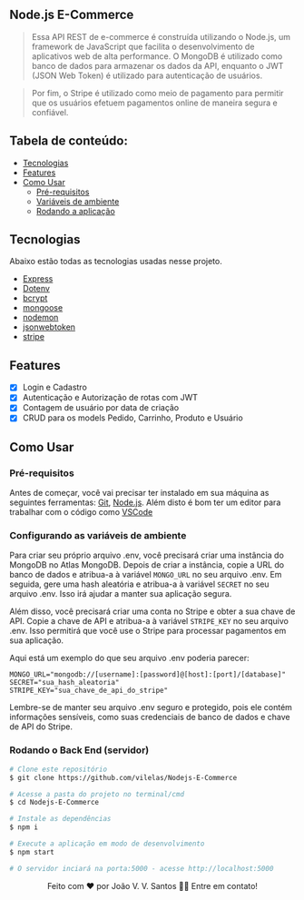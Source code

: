 ## Node.js E-Commerce
> Essa API REST de e-commerce é construída utilizando o Node.js, um framework de JavaScript que facilita o desenvolvimento de aplicativos web de alta performance. O MongoDB é utilizado como banco de dados para armazenar os dados da API, enquanto o JWT (JSON Web Token) é utilizado para autenticação de usuários.

> Por fim, o Stripe é utilizado como meio de pagamento para permitir que os usuários efetuem pagamentos online de maneira segura e confiável.

## Tabela de conteúdo:

* [Tecnologias](https://github.com/vilelas/Nodejs-E-Commerce#tecnologias)
* [Features](https://github.com/vilelas/Nodejs-E-Commerce#features)
* [Como Usar](https://github.com/vilelas/Nodejs-E-Commerce#como-usar)
    * [Pré-requisitos](https://github.com/vilelas/Nodejs-E-Commerce#pr%C3%A9-requisitos)
    * [Variáveis de ambiente](https://github.com/vilelas/Nodejs-E-Commerce#configurando-as-vari%C3%A1veis-de-ambiente)
    * [Rodando a aplicação](https://github.com/vilelas/Nodejs-E-Commerce#rodando-o-back-end-servidor)


## Tecnologias

Abaixo estão todas as tecnologias usadas nesse projeto.

* [Express](https://expressjs.com/pt-br/)
* [Dotenv](https://www.npmjs.com/package/dotenv)
* [bcrypt](https://www.npmjs.com/package/bcrypt)
* [mongoose](https://mongoosejs.com/)
* [nodemon](https://www.npmjs.com/package/nodemon)
* [jsonwebtoken](https://www.npmjs.com/package/jsonwebtoken)
* [stripe](https://stripe.com/docs)

## Features

- [x] Login e Cadastro
- [x] Autenticação e Autorização de rotas com JWT
- [x] Contagem de usuário por data de criação
- [x] CRUD para os models Pedido, Carrinho, Produto e Usuário

## Como Usar

### Pré-requisitos

Antes de começar, você vai precisar ter instalado em sua máquina as seguintes ferramentas:
[Git](https://git-scm.com), [Node.js](https://nodejs.org/en/). 
Além disto é bom ter um editor para trabalhar com o código como [VSCode](https://code.visualstudio.com/)

### Configurando as variáveis de ambiente

Para criar seu próprio arquivo .env, você precisará criar uma instância do MongoDB no Atlas MongoDB. Depois de criar a instância, copie a URL do banco de dados e atribua-a à variável ``MONGO_URL`` no seu arquivo .env. Em seguida, gere uma hash aleatória e atribua-a à variável ``SECRET`` no seu arquivo .env. Isso irá ajudar a manter sua aplicação segura.

Além disso, você precisará criar uma conta no Stripe e obter a sua chave de API. Copie a chave de API e atribua-a à variável ``STRIPE_KEY`` no seu arquivo .env. Isso permitirá que você use o Stripe para processar pagamentos em sua aplicação.

Aqui está um exemplo do que seu arquivo .env poderia parecer:

```
MONGO_URL="mongodb://[username]:[password]@[host]:[port]/[database]"
SECRET="sua_hash_aleatoria"
STRIPE_KEY="sua_chave_de_api_do_stripe"
```

Lembre-se de manter seu arquivo .env seguro e protegido, pois ele contém informações sensíveis, como suas credenciais de banco de dados e chave de API do Stripe.

### Rodando o Back End (servidor)

```bash
# Clone este repositório
$ git clone https://github.com/vilelas/Nodejs-E-Commerce

# Acesse a pasta do projeto no terminal/cmd
$ cd Nodejs-E-Commerce

# Instale as dependências
$ npm i

# Execute a aplicação em modo de desenvolvimento
$ npm start

# O servidor inciará na porta:5000 - acesse http://localhost:5000
```

<p align="center">Feito com ❤️ por João V. V. Santos 👋🏽 Entre em contato!</p>